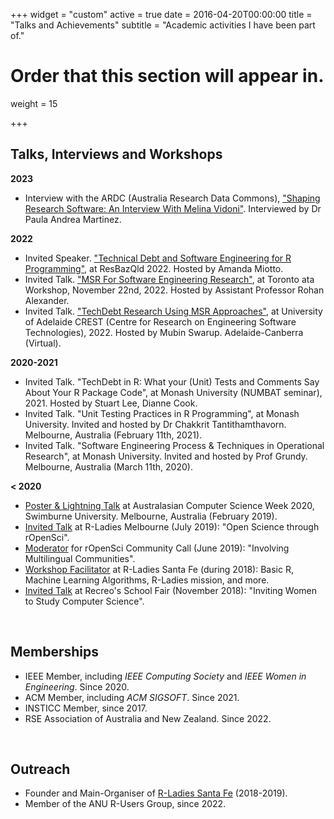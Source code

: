 +++
widget = "custom"
active = true
date = 2016-04-20T00:00:00
title = "Talks and Achievements"
subtitle = "Academic activities I have been part of."

# Order that this section will appear in.
weight = 15

+++



## Talks, Interviews and Workshops
**2023**

- Interview with the ARDC (Australia Research Data Commons), ["Shaping Research Software: An Interview With Melina Vidoni"](https://ardc.edu.au/article/shaping-research-software-an-interview-with-melina-vidoni/). Interviewed by Dr Paula Andrea Martinez.


**2022**

- Invited Speaker. ["Technical Debt and Software Engineering for R Programming"](https://amandamiotto.github.io/resbaz2022qld/speakers/), at ResBazQld 2022. Hosted by Amanda Miotto.
- Invited Talk. ["MSR For Software Engineering Research"](https://twitter.com/RohanAlexander/status/1571863526309773316?s=20&t=uEtVGO3rwVYQHgZ1V24R8Q), at Toronto ata Workshop, November 22nd, 2022. Hosted by Assistant Professor Rohan Alexander.
- Invited Talk. ["TechDebt Research Using MSR Approaches"](https://twitter.com/melvidoni/status/1468445831145525248?s=20), at University of Adelaide CREST (Centre for Research on Engineering Software Technologies), 2022. Hosted by Mubin Swarup. Adelaide-Canberra (Virtual). 

**2020-2021**

- Invited Talk. "TechDebt in R: What your (Unit) Tests and Comments Say About Your R Package Code", at Monash University (NUMBAT seminar), 2021. Hosted by Stuart Lee, Dianne Cook.
- Invited Talk. "Unit Testing Practices in R Programming", at Monash University. Invited and hosted by Dr Chakkrit Tantithamthavorn. Melbourne, Australia (February 11th, 2021).
- Invited Talk. "Software Engineering Process & Techniques in Operational Research", at Monash University. Invited and hosted by Prof Grundy. Melbourne, Australia (March 11th, 2020).


**< 2020**

- [Poster & Lightning Talk](http://www.acsw.org.au/2020-posters) at Australasian Computer Science Week 2020, Swimburne University. Melbourne, Australia (February 2019).
- [Invited Talk](https://www.meetup.com/en-AU/rladies-melbourne/events/262566179/) at R-Ladies Melbourne (July 2019): "Open Science through rOpenSci".
- [Moderator](https://ropensci.org/blog/2019/06/13/commcall-jun2019/) for rOpenSci Community Call (June 2019): "Involving Multilingual Communities".
- [Workshop Facilitator](/talk/2018-05-08-rladies-stafe/) at R-Ladies Santa Fe (during 2018): Basic R, Machine Learning Algorithms, R-Ladies mission, and more.
- [Invited Talk](/talk/2018-10-02-recreo/) at Recreo's School Fair (November 2018): "Inviting Women to Study Computer Science".



</br>




## Memberships

- IEEE Member, including _IEEE Computing Society_ and _IEEE Women in Engineering_. Since 2020.
- ACM Member, including _ACM SIGSOFT_. Since 2021.
- INSTICC Member, since 2017.
- RSE Association of Australia and New Zealand. Since 2022.




</br>


## Outreach

- Founder and Main-Organiser of [R-Ladies Santa Fe](https://www.meetup.com/en-AU/rladies-santa-fe/) (2018-2019).
- Member of the ANU R-Users Group, since 2022.

